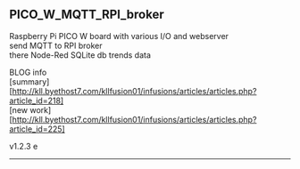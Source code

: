 ## PICO_W_MQTT_RPI_broker
Raspberry Pi PICO W board with various I/O and webserver</br>
send MQTT to RPI broker</br>
there Node-Red SQLite db trends data</br>

BLOG info</br>
[summary][http://kll.byethost7.com/kllfusion01/infusions/articles/articles.php?article_id=218]</br>
[new work][http://kll.byethost7.com/kllfusion01/infusions/articles/articles.php?article_id=225]</br>

v1.2.3 e
_______________________________
